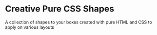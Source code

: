 # Creative Pure CSS Shapes
A collection of shapes to your boxes created with pure HTML and CSS to apply on various layouts